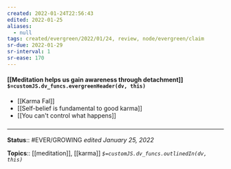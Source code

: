 ```yaml
---
created: 2022-01-24T22:56:43 
edited: 2022-01-25
aliases:
  - null
tags: created/evergreen/2022/01/24, review, node/evergreen/claim
sr-due: 2022-01-29
sr-interval: 1
sr-ease: 170
---
```


#### [[Meditation helps us gain awareness through detachment]] `$=customJS.dv_funcs.evergreenHeader(dv, this)`

- [[Karma Fal]]
- [[Self-belief is fundamental to good karma]]
- [[You can't control what happens]]
 

### <hr class="footnote"/>

**Status**:: #EVER/GROWING
*edited January 25, 2022*

**Topics**:: [[meditation]], [[karma]]
*`$=customJS.dv_funcs.outlinedIn(dv, this)`*


